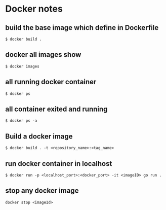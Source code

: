 # Docker notes

## build the base image which define in Dockerfile
```
$ docker build .
```
## docker all images show
```
$ docker images
```
## all running docker container 
```
$ docker ps
```
## all container exited and running
```
$ docker ps -a
```
## Build a docker image 
```
$ docker build . -t <repository_name>:<tag_name>
```
## run docker container in localhost 
```
$ docker run -p <localhost_port>:<docker_port> -it <imageID> go run .
```
## stop any docker image 
```
docker stop <imageId>
```
